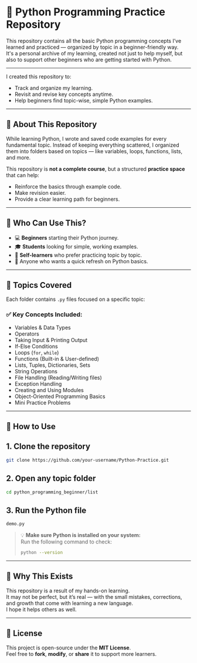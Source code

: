 # 🐍 Python Programming Practice Repository

This repository contains all the basic Python programming concepts I’ve learned and practiced — organized by topic in a beginner-friendly way.  
It's a personal archive of my learning, created not just to help myself, but also to support other beginners who are getting started with Python.

---

I created this repository to:
- Track and organize my learning.
- Revisit and revise key concepts anytime.
- Help beginners find topic-wise, simple Python examples.

---

## 📌 About This Repository

While learning Python, I wrote and saved code examples for every fundamental topic. Instead of keeping everything scattered, I organized them into folders based on topics — like variables, loops, functions, lists, and more.

This repository is **not a complete course**, but a structured **practice space** that can help:
- Reinforce the basics through example code.
- Make revision easier.
- Provide a clear learning path for beginners.

---

## 👤 Who Can Use This?

- 💻 **Beginners** starting their Python journey.
- 🎓 **Students** looking for simple, working examples.
- 🧠 **Self-learners** who prefer practicing topic by topic.
- 🔁 Anyone who wants a quick refresh on Python basics.

---


## 🧠 Topics Covered

Each folder contains `.py` files focused on a specific topic:
### ✅ Key Concepts Included:
- Variables & Data Types  
- Operators  
- Taking Input & Printing Output  
- If-Else Conditions  
- Loops (`for`, `while`)  
- Functions (Built-in & User-defined)  
- Lists, Tuples, Dictionaries, Sets  
- String Operations  
- File Handling (Reading/Writing files)  
- Exception Handling  
- Creating and Using Modules  
- Object-Oriented Programming Basics  
- Mini Practice Problems  

---

## 🚀 How to Use


## 1. Clone the repository
```bash
git clone https://github.com/your-username/Python-Practice.git
```
## 2. Open any topic folder
```bash
cd python_programming_beginner/list
```

## 3. Run the Python file
```bash
demo.py
```



> 💡 **Make sure Python is installed on your system:**  
> Run the following command to check:  
> ```bash
> python --version
> ```

---

## 📌 Why This Exists

This repository is a result of my hands-on learning.  
It may not be perfect, but it’s real — with the small mistakes, corrections, and growth that come with learning a new language.  
I hope it helps others as well.

---

## 📜 License

This project is open-source under the **MIT License**.  
Feel free to **fork**, **modify**, or **share** it to support more learners.













